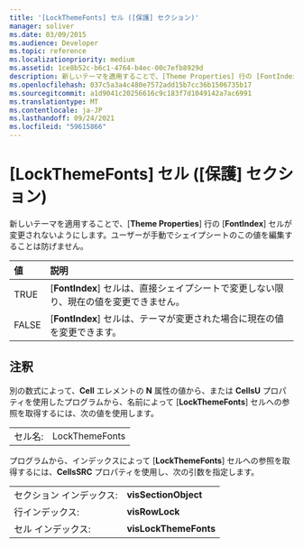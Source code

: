 ```yaml
---
title: '[LockThemeFonts] セル ([保護] セクション)'
manager: soliver
ms.date: 03/09/2015
ms.audience: Developer
ms.topic: reference
ms.localizationpriority: medium
ms.assetid: 1ce8b52c-b6c1-4764-b4ec-00c7efb8929d
description: 新しいテーマを適用することで、[Theme Properties] 行の [FontIndex] セルが変更されないようにします。ユーザーが手動でシェイプシートのこの値を編集することは防げません。
ms.openlocfilehash: 037c5a3a4c480e7572add15b7cc36b1506735b17
ms.sourcegitcommit: a1d9041c20256616c9c183f7d1049142a7ac6991
ms.translationtype: MT
ms.contentlocale: ja-JP
ms.lasthandoff: 09/24/2021
ms.locfileid: "59615866"
---
```

# <a name="lockthemefonts-cell-protection-section"></a>[LockThemeFonts] セル ([保護] セクション)

新しいテーマを適用することで、[**Theme Properties**] 行の [**FontIndex**] セルが変更されないようにします。ユーザーが手動でシェイプシートのこの値を編集することは防げません。 
  
|**値**|**説明**|
|:-----|:-----|
|TRUE  <br/> |[**FontIndex**] セルは、直接シェイプシートで変更しない限り、現在の値を変更できません。  <br/> |
|FALSE  <br/> |[**FontIndex**] セルは、テーマが変更された場合に現在の値を変更できます。  <br/> |
   
## <a name="remarks"></a>注釈

別の数式によって、**Cell** エレメントの **N** 属性の値から、または **CellsU** プロパティを使用したプログラムから、名前によって [**LockThemeFonts**] セルへの参照を取得するには、次の値を使用します。 
  
|||
|:-----|:-----|
| セル名:  <br/> | LockThemeFonts  <br/> |
   
プログラムから、インデックスによって [**LockThemeFonts**] セルへの参照を取得するには、**CellsSRC** プロパティを使用し、次の引数を指定します。 
  
|||
|:-----|:-----|
| セクション インデックス:  <br/> |**visSectionObject** <br/> |
| 行インデックス:  <br/> |**visRowLock** <br/> |
| セル インデックス:  <br/> |**visLockThemeFonts** <br/> |
   

